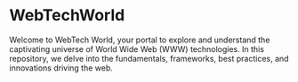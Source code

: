 # WebTechWorld
Welcome to WebTech World, your portal to explore and understand the captivating universe of World Wide Web (WWW) technologies. In this repository, we delve into the fundamentals, frameworks, best practices, and innovations driving the web.

